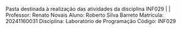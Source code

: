 Pasta destinada à realização das atividades da disciplina INF029
|
|
Professor: Renato Novais
Aluno: Roberto Silva Barreto
Matrícula: 20241160031
Disciplina: Laboratório de Programação
Código: INF029
